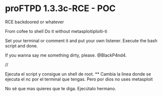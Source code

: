# proFTPD 1.3.3c-RCE - POC
RCE backdoored or whatever

From cofee to shell
Do it without metasploitiploiti-ti

Set your terminal or comment it and put your own listener.
Execute the bash script and done.

If you wanna say me something dirty, please. @BlackP4nd4. 

//

Ejecuta el script y consigue un shell de root. 
** Cambia la linea donde se ejecuta el nc por el terminal que tengas. Pero por dios no uses metasploit





No sé que mas quieres que te diga. Ejecútalo hermano.
